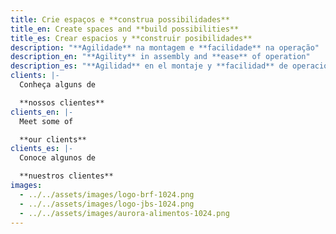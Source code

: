 ```yaml
---
title: Crie espaços e **construa possibilidades**
title_en: Create spaces and **build possibilities**
title_es: Crear espacios y **construir posibilidades**
description: "**Agilidade** na montagem e **facilidade** na operação"
description_en: "**Agility** in assembly and **ease** of operation"
description_es: "**Agilidad** en el montaje y **facilidad** de operación"
clients: |-
  Conheça alguns de

  **nossos clientes**
clients_en: |-
  Meet some of

  **our clients**
clients_es: |-
  Conoce algunos de 

  **nuestros clientes**
images: 
  - ../../assets/images/logo-brf-1024.png
  - ../../assets/images/logo-jbs-1024.png
  - ../../assets/images/aurora-alimentos-1024.png
---
```

